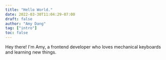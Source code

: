 ```yaml
---
title: "Hello World."
date: 2022-03-30T11:04:29-07:00
draft: false
author: "Amy Dang"
tag: ["intro"]
toc: false
---
```


Hey there! I'm Amy, a frontend developer who loves mechanical keyboards and
learning new things.

